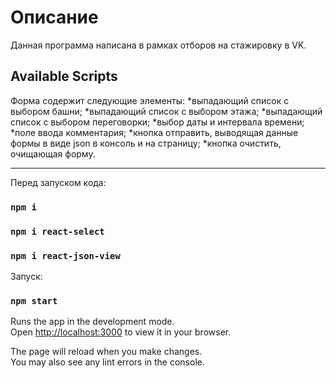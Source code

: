 # Описание
Данная программа написана в рамках отборов на стажировку в VK.

## Available Scripts
Форма содержит следующие элементы:
*выпадающий список с выбором башни;
*выпадающий список с выбором этажа;
*выпадающий список с выбором переговорки;
*выбор даты и интервала времени;
*поле ввода комментария;
*кнопка отправить, выводящая данные формы в виде json в консоль и на страницу;
*кнопка очистить, очищающая форму.

---
Перед запуском кода:
### `npm i `
### `npm i react-select`
### `npm i react-json-view`

Запуск: 
### `npm start`

Runs the app in the development mode.\
Open [http://localhost:3000](http://localhost:3000) to view it in your browser.

The page will reload when you make changes.\
You may also see any lint errors in the console.

